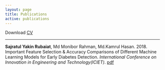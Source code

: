 ```yaml
---
layout: page
title: Publications
active: publications
---
```


Download [CV]()

___

**Sajratul Yakin Rubaiat**, Md Monibor Rahman, Md.Kamrul Hasan. 2018. Important Feature Selection \& Accuracy Comparisons of Different Machine Learning Models for Early Diabetes Detection. *International Conference on Innovation in Engineering and Technology(ICIET)*. [pdf](https://yakinrubaiat.github.io/assets/pdfs/ICIET2018_paper_104.pdf)

